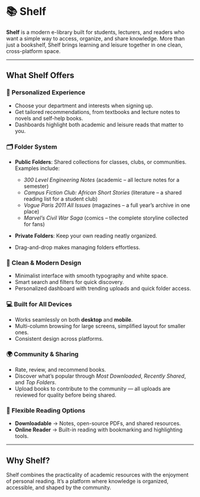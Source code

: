 # 📚 Shelf

**Shelf** is a modern e-library built for students, lecturers, and readers who want a simple way to access, organize, and share knowledge. More than just a bookshelf, Shelf brings learning and leisure together in one clean, cross-platform space.

---

## What Shelf Offers

### 🎯 Personalized Experience

* Choose your department and interests when signing up.
* Get tailored recommendations, from textbooks and lecture notes to novels and self-help books.
* Dashboards highlight both academic and leisure reads that matter to you.

### 🗂️ Folder System

* **Public Folders**: Shared collections for classes, clubs, or communities. Examples include:

  * *300 Level Engineering Notes* (academic – all lecture notes for a semester)
  * *Campus Fiction Club: African Short Stories* (literature – a shared reading list for a student club)
  * *Vogue Paris 2011 All Issues* (magazines – a full year’s archive in one place)
  * *Marvel’s Civil War Saga* (comics – the complete storyline collected for fans)
* **Private Folders**: Keep your own reading neatly organized.
* Drag-and-drop makes managing folders effortless.

### 🎨 Clean & Modern Design

* Minimalist interface with smooth typography and white space.
* Smart search and filters for quick discovery.
* Personalized dashboard with trending uploads and quick folder access.

### 💻 Built for All Devices

* Works seamlessly on both **desktop** and **mobile**.
* Multi-column browsing for large screens, simplified layout for smaller ones.
* Consistent design across platforms.

### 🌍 Community & Sharing

* Rate, review, and recommend books.
* Discover what’s popular through *Most Downloaded*, *Recently Shared*, and *Top Folders*.
* Upload books to contribute to the community — all uploads are reviewed for quality before being shared.

### 📖 Flexible Reading Options

* **Downloadable** → Notes, open-source PDFs, and shared resources.
* **Online Reader** → Built-in reading with bookmarking and highlighting tools.

---

## Why Shelf?

Shelf combines the practicality of academic resources with the enjoyment of personal reading. It’s a platform where knowledge is organized, accessible, and shaped by the community.


